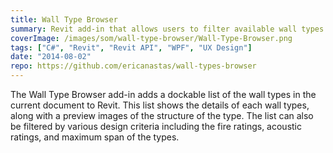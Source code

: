 ```yaml
---
title: Wall Type Browser
summary: Revit add-in that allows users to filter available wall types in a model.
coverImage: /images/som/wall-type-browser/Wall-Type-Browser.png
tags: ["C#", "Revit", "Revit API", "WPF", "UX Design"]
date: "2014-08-02"
repo: https://github.com/ericanastas/wall-types-browser
---
```


The Wall Type Browser add-in adds a dockable list of the wall types in the current document to Revit. This list shows the details of each wall types, along with a preview images of the structure of the type. The list can also be filtered by various design criteria including the fire ratings, acoustic ratings, and maximum span of the types.
